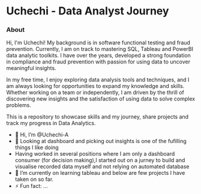 # Uchechi  - Data Analyst Journey

### About 
Hi, I'm Uchechi! My background is in software functional testing and fraud prevention. Currently, I am on track to mastering SQL, Tableau and PowerBI data analytic toolkits. I have over the years, developed a strong foundation in compliance and fraud prevention with passion for using data to uncover meaningful insights. 

In my free time, I enjoy exploring data analysis tools and techniques, and I am always looking for opportunities to expand my knowledge and skills. Whether working on a team or independently, I am driven by the thrill of discovering new insights and the satisfaction of using data to solve complex problems.

This is a repository to showcase skills and my journey, share projects and track my progress in Data Analytics.











- 👋 Hi, I’m @Uchechi-A
- 👀 Looking at dashboard and picking out insights is one of the fufilling things I like doing
- Having worked in several positions where I am only a dashboard consumer (for decision making),I started out on a jurney to build and visualise recorded data myself and not relying on automated database
- 🌱 I’m currently on learning tableau and below are few projects I have taken on so far.
- ⚡ Fun fact: ...

<!---
Uchechi-A/Uchechi-A is a ✨ special ✨ repository because its `README.md` (this file) appears on your GitHub profile.
You can click the Preview link to take a look at your changes.
--->
